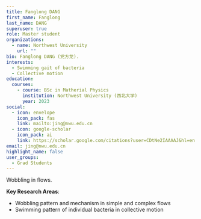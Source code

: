 ```yaml
---
title: Fanglong DANG
first_name: Fanglong
last_name: DANG
superuser: true
role: Master student
organizations:
  - name: Northwest University
    url: ""
bio: Fanglong DANG (党方龙).
interests:
  - Swimming gait of bacteria
  - Collective motion
education:
  courses:
    - course: BSc in Matherial Physics
      institution: Northwest University (西北大学)
      year: 2023
social:
  - icon: envelope
    icon_pack: fas
    link: mailto:jing@nwu.edu.cn
  - icon: google-scholar
    icon_pack: ai
    link: https://scholar.google.com/citations?user=CDtNe2IAAAAJ&hl=en
email: jing@nwu.edu.cn
highlight_name: false
user_groups:
  - Grad Students
---
```

Wobbling in flows.

**Key Research Areas**:  
- Wobbling pattern and mechanism in simple and complex flows  
- Swimming pattern of individual bacteria in collective motion